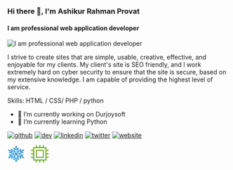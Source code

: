 ### Hi there 👋, I'm Ashikur Rahman Provat
#### I am professional web application developer
![I am professional web application developer](https://media-exp1.licdn.com/dms/image/C4D16AQHYg_qgs2Y_gw/profile-displaybackgroundimage-shrink_350_1400/0/1646729932711?e=1657152000&v=beta&t=y77990lARxEohsOn5EOpZMqrvVgfySVGE0OpGzibQW0)

I strive to create sites that are simple, usable, creative, effective, and enjoyable for my clients. My client's site is SEO friendly, and I work extremely hard on cyber security to ensure that the site is secure, based on my extensive knowledge. I am capable of providing the highest level of service.

Skills:  HTML / CSS/ PHP / python

- 🔭 I’m currently working on Durjoysoft 
- 🌱 I’m currently learning Python 


[<img src='https://cdn.jsdelivr.net/npm/simple-icons@3.0.1/icons/github.svg' alt='github' height='40'>](https://github.com/https://github.com/Provat-14)  [<img src='https://cdn.jsdelivr.net/npm/simple-icons@3.0.1/icons/dev-dot-to.svg' alt='dev' height='40'>](https://dev.to/provat_14)  [<img src='https://cdn.jsdelivr.net/npm/simple-icons@3.0.1/icons/linkedin.svg' alt='linkedin' height='40'>](https://www.linkedin.com/in/https://www.linkedin.com/in/ashikur-rahman-provat-14110131//)  [<img src='https://cdn.jsdelivr.net/npm/simple-icons@3.0.1/icons/twitter.svg' alt='twitter' height='40'>](https://twitter.com/https://twitter.com/Provat_14)  [<img src='https://cdn.jsdelivr.net/npm/simple-icons@3.0.1/icons/icloud.svg' alt='website' height='40'>](https://arprovat.com/)  

<a href='https://archiveprogram.github.com/'><img src='https://raw.githubusercontent.com/acervenky/animated-github-badges/master/assets/acbadge.gif' width='40' height='40'></a> <a href='https://docs.github.com/en/developers'><img src='https://raw.githubusercontent.com/acervenky/animated-github-badges/master/assets/devbadge.gif' width='40' height='40'></a> 



